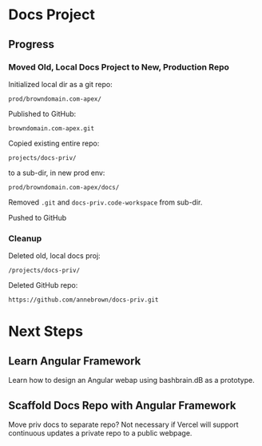 # Docs Project

## Progress

### Moved Old, Local Docs Project to New, Production Repo


Initialized local dir as a git repo: 
```
prod/browndomain.com-apex/
```
Published to GitHub:
```
browndomain.com-apex.git
``` 
Copied existing entire repo:
```
projects/docs-priv/
``` 
to a sub-dir, in new prod env: 
```
prod/browndomain.com-apex/docs/
```
Removed ```.git``` and ```docs-priv.code-workspace``` from sub-dir.

Pushed to GitHub

### Cleanup

Deleted old, local docs proj:

```
/projects/docs-priv/
```
Deleted GitHub repo:
```
https://github.com/annebrown/docs-priv.git
```

# Next Steps

## Learn Angular Framework

Learn how to design an Angular webap using bashbrain.dB as a prototype.

## Scaffold Docs Repo with Angular Framework

Move priv docs to separate repo?  Not necessary if Vercel will support continuous <?>updates</?> a private repo to a public webpage.

